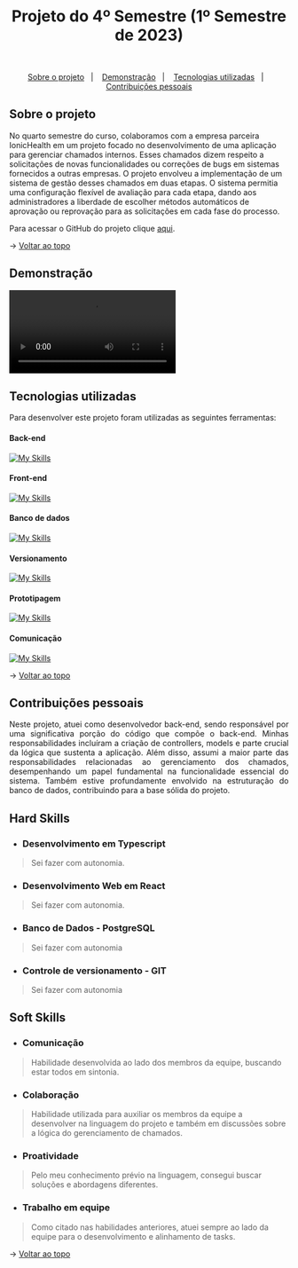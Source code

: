 <h1 align="center">Projeto do 4º Semestre (1º Semestre de 2023)</h1>

<br id="topo">

<p align="center">
  <a href="#about">Sobre o projeto</a>&nbsp;&nbsp;&nbsp;|&nbsp;&nbsp;&nbsp;
  <a href="#demonstration">Demonstração</a>&nbsp;&nbsp;&nbsp;|&nbsp;&nbsp;&nbsp;
  <a href="#tech">Tecnologias utilizadas</a>&nbsp;&nbsp;&nbsp;|&nbsp;&nbsp;&nbsp;
  <a href="#dev">Contribuições pessoais</a>
</p>

<div id="about">

## Sobre o projeto

<p align="justify">

No quarto semestre do curso, colaboramos com a empresa parceira IonicHealth em um projeto focado no desenvolvimento de uma aplicação para gerenciar chamados internos. Esses chamados dizem respeito a solicitações de novas funcionalidades ou correções de bugs em sistemas fornecidos a outras empresas. O projeto envolveu a implementação de um sistema de gestão desses chamados em duas etapas. O sistema permitia uma configuração flexível de avaliação para cada etapa, dando aos administradores a liberdade de escolher métodos automáticos de aprovação ou reprovação para as solicitações em cada fase do processo.

Para acessar o GitHub do projeto clique [aqui](https://github.com/Lkduarte/SolutionSpace-API4SEM).

</p>

→ [Voltar ao topo](#topo)

</div>

<div id="demonstration">

## Demonstração
<video src="videos/243224871-36e0b209-5fb1-4365-b618-7891862fd56c.mp4" controls title="Title"></video>

</div>

<div id="tech">

## Tecnologias utilizadas

Para desenvolver este projeto foram utilizadas as seguintes ferramentas:

<h4 align="left">Back-end</h4>  

[![My Skills](https://skillicons.dev/icons?i=ts,nodejs)](https://skillicons.dev)

<h4 align="left">Front-end</h4> 

[![My Skills](https://skillicons.dev/icons?i=js,react,nodejs)](https://skillicons.dev)

<h4 align="left">Banco de dados</h4>

[![My Skills](https://skillicons.dev/icons?i=postgres)](https://skillicons.dev)

<h4 align="left">Versionamento</h4> 

[![My Skills](https://skillicons.dev/icons?i=git,github)](https://skillicons.dev)

<h4 align="left">Prototipagem</h4> 

[![My Skills](https://skillicons.dev/icons?i=figma)](https://skillicons.dev)

<h4 align="left">Comunicação</h4> 

[![My Skills](https://skillicons.dev/icons?i=discord,slack)](https://skillicons.dev)

→ [Voltar ao topo](#topo)

</div>

<div id="dev">

## Contribuições pessoais

<p align="justify">Neste projeto, atuei como desenvolvedor back-end, sendo responsável por uma significativa porção do código que compõe o back-end. Minhas responsabilidades incluíram a criação de controllers, models e parte crucial da lógica que sustenta a aplicação. Além disso, assumi a maior parte das responsabilidades relacionadas ao gerenciamento dos chamados, desempenhando um papel fundamental na funcionalidade essencial do sistema. Também estive profundamente envolvido na estruturação do banco de dados, contribuindo para a base sólida do projeto.</p>

## Hard Skills

- ### Desenvolvimento em Typescript
> Sei fazer com autonomia.

- ### Desenvolvimento Web em React
> Sei fazer com autonomia.

- ### Banco de Dados - PostgreSQL
> Sei fazer com autonomia

- ### Controle de versionamento - GIT
> Sei fazer com autonomia

## Soft Skills

- ### Comunicação
 > Habilidade desenvolvida ao lado dos membros da equipe, buscando estar todos em sintonia.

- ### Colaboração
>Habilidade utilizada para auxiliar os membros da equipe a desenvolver na linguagem do projeto e também em discussões sobre a lógica do gerenciamento de chamados.

- ### Proatividade
>Pelo meu conhecimento prévio na linguagem, consegui buscar soluções e abordagens diferentes.

- ### Trabalho em equipe
> Como citado nas habilidades anteriores, atuei sempre ao lado da equipe para o desenvolvimento e alinhamento de tasks.

→ [Voltar ao topo](#topo)

</div>